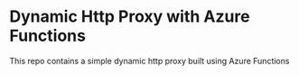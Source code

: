 ﻿Dynamic Http Proxy with Azure Functions
===

This repo contains a simple dynamic http proxy built using Azure Functions
